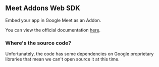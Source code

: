 ## Meet Addons Web SDK

Embed your app in Google Meet as an Addon.

You can view the official documentation [here](https://developers.google.com/meet/add-ons/guides/overview).

### Where's the source code?

Unfortunately, the code has some dependencies on Google proprietary libraries that mean we can't open source it at this time.
